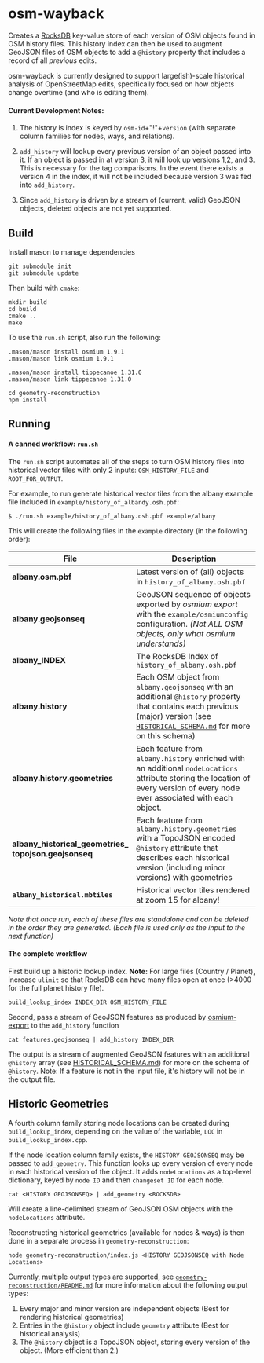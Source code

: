 # osm-wayback
<!-- [![Build Status](https://travis-ci.org/mapbox/osm-wayback.svg?branch=master)](https://travis-ci.org/mapbox/osm-tag-history) -->

Creates a [RocksDB](//rocksdb.org) key-value store of each version of OSM objects found in OSM history files. This history index can then be used to augment GeoJSON files of OSM objects to add a `@history` property that includes a record of all _previous_ edits.

osm-wayback is currently designed to support large(ish)-scale historical analysis of OpenStreetMap edits, specifically focused on how objects change overtime (and who is editing them).

#### Current Development Notes:

1. The history is index is keyed by `osm-id`+"!"+`version` (with separate column families for nodes, ways, and relations).

2. `add_history` will lookup every previous version of an object passed into it. If an object is passed in at version 3, it will look up versions 1,2, and 3. This is necessary for the tag comparisons. In the event there exists a version 4 in the index, it will not be included because version 3 was fed into `add_history`.

3. Since `add_history` is driven by a stream of (current, valid) GeoJSON objects, deleted objects are not yet supported.

## Build

Install mason to manage dependencies


	git submodule init
	git submodule update
	
Then build with `cmake`:

	mkdir build
	cd build
	cmake ..
	make
	
To use the `run.sh` script, also run the following:

	.mason/mason install osmium 1.9.1
	.mason/mason link osmium 1.9.1
	
	.mason/mason install tippecanoe 1.31.0
	.mason/mason link tippecanoe 1.31.0
	
	cd geometry-reconstruction
	npm install


## Running

#### A canned workflow: `run.sh`
The `run.sh` script automates all of the steps to turn OSM history files into historical vector tiles with only 2 inputs: `OSM_HISTORY_FILE` and `ROOT_FOR_OUTPUT`.
	
For example, to run generate historical vector tiles from the albany example file included in `example/history_of_albandy.osh.pbf`: 
	
	$ ./run.sh example/history_of_albany.osh.pbf example/albany

This will create the following files in the `example` directory (in the following order): 

| File | Description|
|------------------------------|------------------------------|
| **albany.osm.pbf** | Latest version of (all) objects in `history_of_albany.osh.pbf`|
| **albany.geojsonseq** | GeoJSON sequence of objects exported by _osmium export_ with the `example/osmiumconfig` configuration. _(Not ALL OSM objects, only what osmium understands)_| 
| **albany_INDEX** | The RocksDB Index of `history_of_albany.osh.pbf` |
| **albany.history**| Each OSM object from `albany.geojsonseq` with an additional `@history` property that contains each previous (major) version (see [`HISTORICAL_SCHEMA.md`](https://github.com/osmlab/osm-wayback/blob/master/HISTORICAL_SCHEMA.md) for more on this schema) | 
| **albany.history.geometries** | Each feature from `albany.history` enriched with an additional `nodeLocations` attribute storing the location of every version of every node ever associated with each object.  |
| **albany\_historical\_geometries_<br>topojson.geojsonseq** | Each feature from `albany.history.geometries` with a TopoJSON encoded `@history` attribute that describes each historical version (including minor versions) with geometries|
| **`albany_historical.mbtiles`** | Historical vector tiles rendered at zoom 15 for albany! |

_Note that once run, each of these files are standalone and can be deleted in the order they are generated. (Each file is used only as the input to the next function)_


#### The complete workflow

First build up a historic lookup index.
**Note:** For large files (Country / Planet), increase `ulimit` so that RocksDB can have many files open at once (>4000 for the full planet history file).

	build_lookup_index INDEX_DIR OSM_HISTORY_FILE

Second, pass a stream of GeoJSON features as produced by [osmium-export](http://docs.osmcode.org/osmium/latest/osmium-export.html) to the `add_history` function


	cat features.geojsonseq | add_history INDEX_DIR

The output is a stream of augmented GeoJSON features with an additional `@history` array (see [HISTORICAL_SCHEMA.md](https://github.com/osmlab/osm-wayback/blob/master/HISTORICAL_SCHEMA.md)) for more on the schema of `@history`. Note: If a feature is not in the input file, it's history will not be in the output file.


## Historic Geometries
A fourth column family storing node locations can be created during `build_lookup_index`, depending on the value of the variable, `LOC` in `build_lookup_index.cpp`.

If the node location column family exists, the `HISTORY GEOJSONSEQ` may be passed to `add_geometry`. This function looks up every version of every node in each historical version of the object. It adds `nodeLocations` as a top-level dictionary, keyed by `node ID` and then `changeset ID` for each node.

	cat <HISTORY GEOJSONSEQ> | add_geometry <ROCKSDB> 
	
Will create a line-delimited stream of GeoJSON OSM objects with the `nodeLocations` attribute.

Reconstructing historical geometries (available for nodes & ways) is then done in a separate process in `geometry-reconstruction`:

	node geometry-reconstruction/index.js <HISTORY GEOJSONSEQ with Node Locations>  
	
Currently, multiple output types are supported, see [`geometry-reconstruction/README.md`](https://github.com/osmlab/osm-wayback/blob/master/geometry-reconstruction/README.md) for more information about the following output types:

1. Every major and minor version are independent objects (Best for rendering historical geometries)
2. Entries in the `@history` object include `geometry` attribute (Best for historical analysis)
3. The `@history` object is a TopoJSON object, storing every version of the object. (More efficient than 2.)
